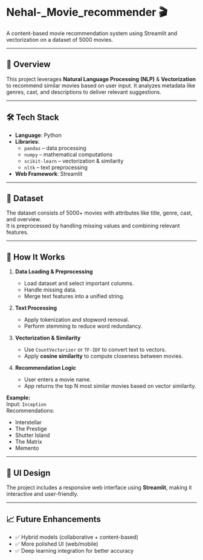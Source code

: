 # Nehal-_Movie_recommender 🎬  
A content-based movie recommendation system using Streamlit and vectorization on a dataset of 5000 movies.

---

## 📌 Overview

This project leverages **Natural Language Processing (NLP)** & **Vectorization** to recommend similar movies based on user input. It analyzes metadata like genres, cast, and descriptions to deliver relevant suggestions.

---

## 🛠️ Tech Stack

- **Language**: Python  
- **Libraries**:  
  - `pandas` – data processing  
  - `numpy` – mathematical computations  
  - `scikit-learn` – vectorization & similarity  
  - `nltk` – text preprocessing  
- **Web Framework**: Streamlit

---

## 📂 Dataset

The dataset consists of 5000+ movies with attributes like title, genre, cast, and overview.  
It is preprocessed by handling missing values and combining relevant features.

---

## 🚀 How It Works

1. **Data Loading & Preprocessing**
   - Load dataset and select important columns.
   - Handle missing data.
   - Merge text features into a unified string.

2. **Text Processing**
   - Apply tokenization and stopword removal.
   - Perform stemming to reduce word redundancy.

3. **Vectorization & Similarity**
   - Use `CountVectorizer` or `TF-IDF` to convert text to vectors.
   - Apply **cosine similarity** to compute closeness between movies.

4. **Recommendation Logic**
   - User enters a movie name.
   - App returns the top N most similar movies based on vector similarity.

**Example:**  
Input: `Inception`  
Recommendations:
- Interstellar  
- The Prestige  
- Shutter Island  
- The Matrix  
- Memento

---

## 🎨 UI Design

The project includes a responsive web interface using **Streamlit**, making it interactive and user-friendly.

---

## 📈 Future Enhancements

- ✅ Hybrid models (collaborative + content-based)  
- ✅ More polished UI (web/mobile)  
- ✅ Deep learning integration for better accuracy  
